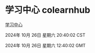 # 学习中心 colearnhub
[学习中心](http://219.139.197.74:56308/colearnhub/)

2024年 10月 26日 星期六 20:40:02 CST

2024年 10月 26日 星期六 12:40:02 GMT
